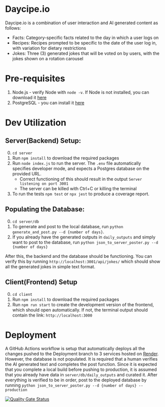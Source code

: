 # Daycipe.io
Daycipe.io is a combination of user interaction and AI generated content as follows:
- Facts: Category-specific facts related to the day in which a user logs on
- Recipes: Recipes prompted to be specific to the date of the user log in, with variation for dietary restrictions
- Jokes: Three (3) generated jokes that will be voted on by users, with the jokes shown on a rotation carousel

# Pre-requisites
1. Node.js - verify Node with ```node -v```. If Node is not installed, you can download it [here](https://nodejs.org/en/download)
2. PostgreSQL - you can install it [here](https://www.postgresql.org/download/)

# Dev Utilization
## Server(Backend) Setup:
0. `cd server`
1. Run ```npm install``` to download the required packages
2. Run ```node index.js``` to run the server. The `.env` file automatically specifies developer mode, and expects a Postgres database on the provided URL.
    - Correct functioning of this should result in the output `Server listening on port 3001` 
    - The server can be killed with Ctrl+C or killing the terminal
3. To run the tests ```npm test``` or `npx jest` to produce a coverage report.  

## Populating the Database:
0. `cd server/db`
1. To generate and post to the local database, run `python generate_and_post.py --d {number of days}`.
2. If you already have the generated outputs in `daily_outputs` and simply want to post to the database, run `python json_to_server_poster.py --d {number of days}`  

After this, the backend and the database should be functioning. You can verify this by running `http://localhost:3001/api/jokes/` which should show all the generated jokes in simple text format.  

## Client(Frontend) Setup
0. `cd client`
1. Run ```npm install``` to download the required packages
2. Run `npm run start` to create the development version of the frontend, which should open automatically. If not, the terminal output should contain the link: `http://localhost:3000`

# Deployment

A GitHub Actions workflow is setup that automatically deploys all the changes pushed to the Deployment branch to 3 services hosted on [Render](https://dashboard.render.com/project/prj-d03af69r0fns73fuu06g). However, the database is not populated. It is required that a human verifies the AI generated text and completes the post function. Since it is expected that you complete a local build before pushing to production, it is assumed that you already have data in `server/db/daily_outputs` and curated it. After everything is verified to be in order, post to the deployed database by running `python json_to_server_poster.py --d {number of days} --production`


[![Quality Gate Status](https://sonarcloud.io/api/project_badges/measure?project=SWEN-732-Group-2_daycipe&metric=alert_status)](https://sonarcloud.io/summary/new_code?id=SWEN-732-Group-2_daycipe)
